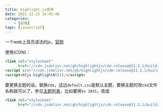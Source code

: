 ```yaml
---
title: highlight.js使用
date: 2021-12-23 16:45:46
categories: 
    - [前端]
tags: [javascript]
---
```


一个web上高亮语法的js，[官网](https://highlightjs.org/)

使用(CDN)：

``` html
<link rel="stylesheet"
      href="//cdn.jsdelivr.net/gh/highlightjs/cdn-release@11.3.1/build/styles/default.min.css">
<script src="//cdn.jsdelivr.net/gh/highlightjs/cdn-release@11.3.1/build/highlight.min.js"></script>
<script>hljs.highlightAll();</script>
```
要更换主题的话，替换css，这边`default.css`是默认主题，要换主题的改css文件名称就可以了，参见[主题列表](https://highlightjs.org/static/demo/)，比如要用`Vs 2015`，改成

``` html
<link rel="stylesheet"
      href="//cdn.jsdelivr.net/gh/highlightjs/cdn-release@11.3.1/build/styles/vs2015.min.css">
``` 